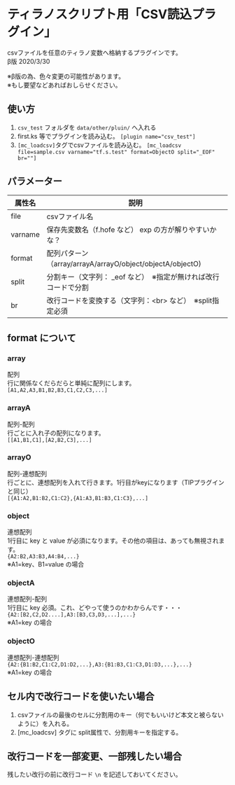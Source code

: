 # ティラノスクリプト用「CSV読込プラグイン」

csvファイルを任意のティラノ変数へ格納するプラグインです。  
β版 2020/3/30  

※β版の為、色々変更の可能性があります。  
※もし要望などあればおしらせください。  

## 使い方
1. `csv_test` フォルダを `data/other/pluin/` へ入れる
2. first.ks 等でプラグインを読み込む。 `[plugin name="csv_test"]`
3. `[mc_loadcsv]`タグでcsvファイルを読み込む。  `[mc_loadcsv file=sample.csv varname="tf.s.test" format=ObjectO split="_EOF" br=""]`

## パラメーター

| 属性名 | 説明 |
----|---- 
| file |  csvファイル名 |
| varname | 保存先変数名（f.hofe など） exp の方が解りやすいかな？ |
| format | 配列パターン（array/arrayA/arrayO/object/objectA/objectO) |
| split | 分割キー（文字列： \_eof など）　※指定が無ければ改行コードで分割 |
| br | 改行コードを変換する（文字列：\<br\> など）　※split指定必須 |

## format について
### array
配列  
行に関係なくだらだらと単純に配列にします。
```[A1,A2,A3,B1,B2,B3,C1,C2,C3,...]```

### arrayA
配列-配列  
行ごとに入れ子の配列になります。  
```[[A1,B1,C1],[A2,B2,C3],...]```

### arrayO
配列-連想配列  
行ごとに、連想配列を入れて行きます。1行目がkeyになります（TIPプラグインと同じ）  
```[{A1:A2,B1:B2,C1:C2},{A1:A3,B1:B3,C1:C3},...]```

### object
連想配列  
1行目に key と value が必須になります。その他の項目は、あっても無視されます。  
```{A2:B2,A3:B3,A4:B4,...}```  
※A1=key、B1=value の場合

### objectA
連想配列-配列  
1行目に key 必須。これ、どやって使うのかわからんです・・・  
```{A2:[B2,C2,D2....],A3:[B3,C3,D3,...],...}```  
※A1=key の場合

### objectO
連想配列-連想配列  
```{A2:{B1:B2,C1:C2,D1:D2,...},A3:{B1:B3,C1:C3,D1:D3,...},...}```  
※A1=key の場合

## セル内で改行コードを使いたい場合
1. csvファイルの最後のセルに分割用のキー（何でもいいけど本文と被らないように）を入れる。
2. [mc_loadcsv] タグに split属性で、分割用キーを指定する。

## 改行コードを一部変更、一部残したい場合
残したい改行の前に改行コード `\n` を記述しておいてください。
